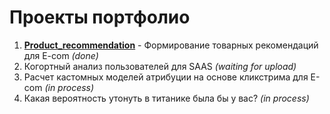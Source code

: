 # Проекты портфолио
1. [**Product_recommendation**](https://github.com/abozhkov30/public/tree/main/Product_recommendation) - Формирование товарных рекомендаций для E-com *(done)*
2. Когортный анализ пользователей для SAAS *(waiting for upload)*
3. Расчет кастомных моделей атрибуции на основе кликстрима для E-com *(in process)*
4. Какая вероятность утонуть в титанике была бы у вас? *(in process)*
